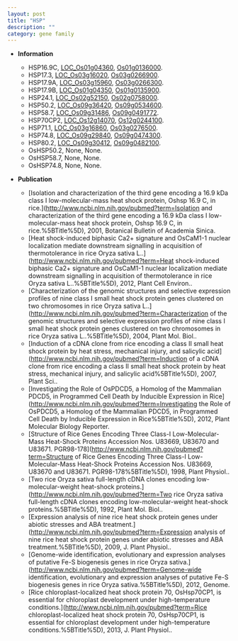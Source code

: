 ```yaml
---
layout: post
title: "HSP"
description: ""
category: gene family
---
```


* **Information**  
    + HSP16.9C, [LOC_Os01g04360](http://rice.uga.edu/cgi-bin/ORF_infopage.cgi?orf=LOC_Os01g04360), [Os01g0136000](https://rapdb.dna.affrc.go.jp/locus/?name=Os01g0136000).
    + HSP17.3, [LOC_Os03g16020](http://rice.uga.edu/cgi-bin/ORF_infopage.cgi?orf=LOC_Os03g16020), [Os03g0266900](https://rapdb.dna.affrc.go.jp/locus/?name=Os03g0266900).
    + HSP17.9A, [LOC_Os03g15960](http://rice.uga.edu/cgi-bin/ORF_infopage.cgi?orf=LOC_Os03g15960), [Os03g0266300](https://rapdb.dna.affrc.go.jp/locus/?name=Os03g0266300).
    + HSP17.9B, [LOC_Os01g04350](http://rice.uga.edu/cgi-bin/ORF_infopage.cgi?orf=LOC_Os01g04350), [Os01g0135900](https://rapdb.dna.affrc.go.jp/locus/?name=Os01g0135900).
    + HSP24.1, [LOC_Os02g52150](http://rice.uga.edu/cgi-bin/ORF_infopage.cgi?orf=LOC_Os02g52150), [Os02g0758000](https://rapdb.dna.affrc.go.jp/locus/?name=Os02g0758000).
    + HSP50.2, [LOC_Os09g36420](http://rice.uga.edu/cgi-bin/ORF_infopage.cgi?orf=LOC_Os09g36420), [Os09g0534600](https://rapdb.dna.affrc.go.jp/locus/?name=Os09g0534600).
    + HSP58.7, [LOC_Os09g31486](http://rice.uga.edu/cgi-bin/ORF_infopage.cgi?orf=LOC_Os09g31486), [Os09g0491772](https://rapdb.dna.affrc.go.jp/locus/?name=Os09g0491772).
    + HSP70CP2, [LOC_Os12g14070](http://rice.uga.edu/cgi-bin/ORF_infopage.cgi?orf=LOC_Os12g14070), [Os12g0244100](https://rapdb.dna.affrc.go.jp/locus/?name=Os12g0244100).
    + HSP71.1, [LOC_Os03g16860](http://rice.uga.edu/cgi-bin/ORF_infopage.cgi?orf=LOC_Os03g16860), [Os03g0276500](https://rapdb.dna.affrc.go.jp/locus/?name=Os03g0276500).
    + HSP74.8, [LOC_Os09g29840](http://rice.uga.edu/cgi-bin/ORF_infopage.cgi?orf=LOC_Os09g29840), [Os09g0474300](https://rapdb.dna.affrc.go.jp/locus/?name=Os09g0474300).
    + HSP80.2, [LOC_Os09g30412](http://rice.uga.edu/cgi-bin/ORF_infopage.cgi?orf=LOC_Os09g30412), [Os09g0482100](https://rapdb.dna.affrc.go.jp/locus/?name=Os09g0482100).
    + OsHSP50.2, None, None.
    + OsHSP58.7, None, None.
    + OsHSP74.8, None, None.

* **Publication**  
    + [Isolation and characterization of the third gene encoding a 16.9 kDa class I low-molecular-mass heat shock protein, Oshsp 16.9 C, in rice.](http://www.ncbi.nlm.nih.gov/pubmed?term=Isolation and characterization of the third gene encoding a 16.9 kDa class I low-molecular-mass heat shock protein, Oshsp 16.9 C, in rice.%5BTitle%5D), 2001, Botanical Bulletin of Academia Sinica.
    + [Heat shock-induced biphasic Ca2+ signature and OsCaM1-1 nuclear localization mediate downstream signalling in acquisition of thermotolerance in rice Oryza sativa L..](http://www.ncbi.nlm.nih.gov/pubmed?term=Heat shock-induced biphasic Ca2+ signature and OsCaM1-1 nuclear localization mediate downstream signalling in acquisition of thermotolerance in rice Oryza sativa L..%5BTitle%5D), 2012, Plant Cell Environ..
    + [Characterization of the genomic structures and selective expression profiles of nine class I small heat shock protein genes clustered on two chromosomes in rice Oryza sativa L..](http://www.ncbi.nlm.nih.gov/pubmed?term=Characterization of the genomic structures and selective expression profiles of nine class I small heat shock protein genes clustered on two chromosomes in rice Oryza sativa L..%5BTitle%5D), 2004, Plant Mol. Biol..
    + [Induction of a cDNA clone from rice encoding a class II small heat shock protein by heat stress, mechanical injury, and salicylic acid](http://www.ncbi.nlm.nih.gov/pubmed?term=Induction of a cDNA clone from rice encoding a class II small heat shock protein by heat stress, mechanical injury, and salicylic acid%5BTitle%5D), 2007, Plant Sci..
    + [Investigating the Role of OsPDCD5, a Homolog of the Mammalian PDCD5, in Programmed Cell Death by Inducible Expression in Rice](http://www.ncbi.nlm.nih.gov/pubmed?term=Investigating the Role of OsPDCD5, a Homolog of the Mammalian PDCD5, in Programmed Cell Death by Inducible Expression in Rice%5BTitle%5D), 2012, Plant Molecular Biology Reporter.
    + [Structure of Rice Genes Encoding Three Class-I Low-Molecular-Mass Heat-Shock Proteins Accession Nos. U83669, U83670 and U83671. PGR98-178](http://www.ncbi.nlm.nih.gov/pubmed?term=Structure of Rice Genes Encoding Three Class-I Low-Molecular-Mass Heat-Shock Proteins Accession Nos. U83669, U83670 and U83671. PGR98-178%5BTitle%5D), 1998, Plant Physiol..
    + [Two rice Oryza sativa full-length cDNA clones encoding low-molecular-weight heat-shock proteins.](http://www.ncbi.nlm.nih.gov/pubmed?term=Two rice Oryza sativa full-length cDNA clones encoding low-molecular-weight heat-shock proteins.%5BTitle%5D), 1992, Plant Mol. Biol..
    + [Expression analysis of nine rice heat shock protein genes under abiotic stresses  and ABA treatment.](http://www.ncbi.nlm.nih.gov/pubmed?term=Expression analysis of nine rice heat shock protein genes under abiotic stresses  and ABA treatment.%5BTitle%5D), 2009, J. Plant Physiol..
    + [Genome-wide identification, evolutionary and expression analyses of putative Fe-S biogenesis genes in rice Oryza sativa.](http://www.ncbi.nlm.nih.gov/pubmed?term=Genome-wide identification, evolutionary and expression analyses of putative Fe-S biogenesis genes in rice Oryza sativa.%5BTitle%5D), 2012, Genome.
    + [Rice chloroplast-localized heat shock protein 70, OsHsp70CP1, is essential for chloroplast development under high-temperature conditions.](http://www.ncbi.nlm.nih.gov/pubmed?term=Rice chloroplast-localized heat shock protein 70, OsHsp70CP1, is essential for chloroplast development under high-temperature conditions.%5BTitle%5D), 2013, J. Plant Physiol..


